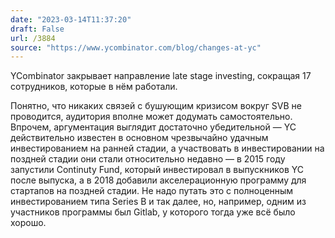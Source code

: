```yaml
---
date: "2023-03-14T11:37:20"
draft: False
url: /3884
source: "https://www.ycombinator.com/blog/changes-at-yc"
---
```


YCombinator закрывает направление late stage investing, сокращая 17 сотрудников, которые в нём работали. 

Понятно, что никаких связей с бушующим кризисом вокруг SVB не проводится, аудитория вполне может додумать самостоятельно. Впрочем, аргументация выглядит достаточно убедительной — YC действительно известен в основном чрезвычайно удачным инвестированием на ранней стадии, а участвовать в инвестировании на поздней стадии они стали относительно недавно — в 2015 году запустили Continuty Fund, который инвестировал в выпускников YC после выпуска, а в 2018 добавили акселерационную программу для стартапов на поздней стадии. Не надо путать это с полноценным инвестированием типа Series B и так далее, но, например, одним из участников программы был Gitlab, у которого тогда уже всё было хорошо.

